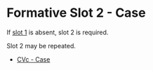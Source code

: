 # Formative Slot 2 - Case

If [slot 1](formative_slot_1.md) is absent, slot 2 is required.

Slot 2 may be repeated.

* [CVc - Case](Charts.md#CVc)
